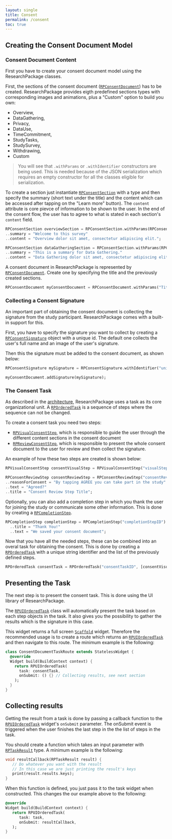 ```yaml
---
layout: single
title: Consent
permalink: /consent
toc: true
---
```


## Creating the Consent Document Model
### Consent Document Content

First you have to create your consent document model using the ResearchPackage classes.

First, the sections of the consent document ([`RPConsentDocument`](https://pub.dev/documentation/research_package/latest/research_package_model/RPConsentDocument-class.html)) has to be created.
ResearchPackage provides eigth predefined sections types with corresponding images and animations, plus a "Custom" option to build you own:

* Overview,
* DataGathering,
* Privacy,
* DataUse,
* TimeCommitment,
* StudyTasks,
* StudySurvey,
* Withdrawing,
* Custom

> You will see that `.withParams` or `.withIdentifier` constructors are being used. This is needed because of the JSON serialization which requires an empty constructor for all the classes eligible for serialization.

To create a section just instantiate [`RPConsentSection`](https://pub.dev/documentation/research_package/latest/research_package_model/RPConsentSection-class.html) with a type and then specify the summary (short text under the title) and the content which can be accessed after tapping on the "Learn more" button). 
The `content` attribute is core pievce of information to be shown to the user. In the end of the consent flow, the user has to agree to what is stated in each section's `content` field.

``` dart
RPConsentSection overviewSection = RPConsentSection.withParams(RPConsentSectionType.Overview)
..summary = "Welcome to this survey"
..content = "Overview dolor sit amet, consectetur adipiscing elit.";

RPConsentSection dataGatheringSection = RPConsentSection.withParams(RPConsentSectionType.DataGathering)
..summary = "This is a summary for Data Gathering."
..content = "Data Gathering dolor sit amet, consectetur adipiscing elit.";
```
A consent document in ResearchPackage is represented by [`RPConsentDocument`](https://pub.dev/documentation/research_package/latest/research_package_model/RPConsentDocument-class.html). 
Create one by specifying the title and the previously created sections.

``` dart
RPConsentDocument myConsentDocument = RPConsentDocument.withParams("Title", [overviewSection, dataGatheringSection]);
```
### Collecting a Consent Signature

An important part of obtaining the consent document is collecting the signature from the study participant. 
ResearchPackage comes with a built-in support for this.

First, you have to specify the signature you want to collect by creating a [`RPConsentSignature`](https://pub.dev/documentation/research_package/latest/research_package_model/RPConsentSignature-class.html) object with a unique id. The default one collects the user's full name and an image of the user's signature.

Then this the signature must be added to the consent document, as shown below:

``` dart
RPConsentSignature mySignature = RPConsentSignature.withIdentifier("uniqueSignatureID");

myConsentDocument.addSignature(mySignature);
```

### The Consent Task

As described in the [architecture](software-architecture), ResearchPackage uses a task as its core organizational unit. 
A [`RPOrderedTask`](https://pub.dev/documentation/research_package/latest/research_package_model/RPOrderedTask-class.html) is a sequence of steps where the sequence can not be changed.

To create a consent task you need two steps:

- [`RPVisualConsentStep`](https://pub.dev/documentation/research_package/latest/research_package_model/RPVisualConsentStep-class.html), which is responsible to guide the user through the different content sections in the consent document
- [`RPReviewConsentStep`](https://pub.dev/documentation/research_package/latest/research_package_model/RPConsentReviewStep-class.html), which is responsible to present the whole consent document to the user for review and then collect the signature.

An example of how these two steps are created is shown below:

``` dart
RPVisualConsentStep consentVisualStep = RPVisualConsentStep("visualStepID", myConsentDocument);

RPConsentReviewStep consentReviewStep = RPConsentReviewStep("consentReviewstepID", myConsentDocument)
..reasonForConsent = "By tapping AGREE you can take part in the study"
..text = "Agreed?"
..title = "Consent Review Step Title";
```

Optionally, you can also add a completion step in which you thank the user for joining the study or communicate some other information. This is done by creating a [`RPCompletionStep`](https://pub.dev/documentation/research_package/latest/research_package_model/RPCompletionStep-class.html).

``` dart
RPCompletionStep completionStep = RPCompletionStep("completionStepID")
  ..title = "Thank You!"
  ..text = "We saved your consent document";
```

Now that you have all the needed steps, these can be combined into an overal task for obtaining the consent. 
This is done by creating a [`RPOrderedTask`](https://pub.dev/documentation/research_package/latest/research_package_model/RPOrderedTask-class.html) with a unique string identifier and the list of the previously defined steps.

``` dart
RPOrderedTask consentTask = RPOrderedTask("consentTaskID", [consentVisualStep, consentReviewStep, completionStep]);
```

## Presenting the Task

The next step is to present the consent task. 
This is done using the UI library of ResearchPackage.

The [`RPUIOrderedTask`](https://pub.dev/documentation/research_package/latest/research_package_ui/RPUIOrderedTask-class.html) class will automatically present the task based on each step objects in the task. It also gives you the possibility to gather the results which is the signature in this case. 

This widget returns a full screen [`Scaffold`](https://docs.flutter.io/flutter/material/Scaffold-class.html) widget.
Therefore the recommended usage is to create a route which returns an [`RPUIOrderedTask`](https://pub.dev/documentation/research_package/latest/research_package_ui/RPUIOrderedTask-class.html) and then navigate to this route. The minimum example is the following:

``` dart
class ConsentDocumentTaskRoute extends StatelessWidget {
  @override
  Widget build(BuildContext context) {
    return RPUIOrderedTask(
      task: consentTask,
      onSubmit: () {} // Collecting results, see next section
    );
  }
}
```

## Collecting results

Getting the result from a task is done by passing a callback function to the [`RPUIOrderedTask`](https://pub.dev/documentation/research_package/latest/research_package_ui/RPUIOrderedTask-class.html) widget's `onSubmit`  parameter. 
The onSubmit event is triggered when the user finishes the last step in the the list of steps in the task.

You should create a function which takes an input parameter with [`RPTaskResult`](https://pub.dev/documentation/research_package/latest/research_package_model/RPTaskResult-class.html) type. 
A minimum example is the following:

``` dart
void resultCallback(RPTaskResult result) {
   // Do whatever you want with the result
   // In this case we are just printing the result's keys
   print(result.results.keys);
}
```

When this function is defined, you just pass it to the task widget when constructed.
This changes the our example above to the following:

``` dart
@override
Widget build(BuildContext context) {
   return RPUIOrderedTask(
      task: task,
      onSubmit: resultCallback,
   );
}
```
